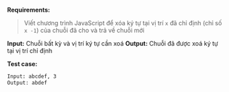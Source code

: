 **Requirements:**
> Viết chương trình JavaScript để xóa ký tự tại vị trí `x` đã chỉ định (chỉ số `x -1`) của chuỗi đã cho và trả về chuỗi mới

**Input:** Chuỗi bất kỳ và vị trí ký tự cần xoá
**Output:** Chuỗi đã được xoá ký tự tại vị trí chỉ định

**Test case:**

```bash
Input: abcdef, 3
Output: abdef
```
